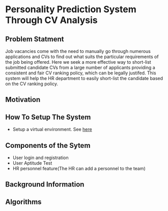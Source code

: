 # Personality Prediction System Through CV Analysis

## Problem Statment
Job vacancies come with the need to manually go through numerous applications and CVs to find out what suits the particular requirements of the job being offered. Here we seek a more effective way to short-list submitted candidate CVs from a large number of applicants providing a consistent and fair CV ranking policy, which can be legally justifed. This system will help the HR department to easily short-list the candidate based on the CV ranking policy.

## Motivation


## How To Setup The System
* Setup a virtual environment. See [here](https://packaging.python.org/en/latest/guides/installing-using-pip-and-virtual-environments)


## Components of the Sytem
* User login and registration
* User Aptitude Test
* HR personnel feature(The HR can add a personnel to the team)


## Background Information


## Algorithms


##
